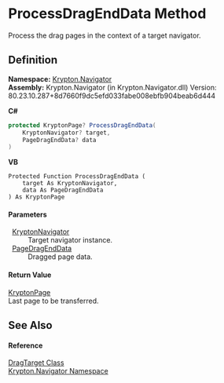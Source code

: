 # ProcessDragEndData Method


Process the drag pages in the context of a target navigator.



## Definition
**Namespace:** <a href="a21ac074-d119-3dc6-bd1c-d3a12c0128bc.md">Krypton.Navigator</a>  
**Assembly:** Krypton.Navigator (in Krypton.Navigator.dll) Version: 80.23.10.287+8d7660f9dc5efd033fabe008ebfb904beab6d444

**C#**
``` C#
protected KryptonPage? ProcessDragEndData(
	KryptonNavigator? target,
	PageDragEndData? data
)
```
**VB**
``` VB
Protected Function ProcessDragEndData ( 
	target As KryptonNavigator,
	data As PageDragEndData
) As KryptonPage
```



#### Parameters
<dl><dt>  <a href="5b32a15b-85d7-1db8-3c10-e43632f905eb.md">KryptonNavigator</a></dt><dd>Target navigator instance.</dd><dt>  <a href="0c26121e-2e6a-e3c0-21a4-2a1ddbb8d2dc.md">PageDragEndData</a></dt><dd>Dragged page data.</dd></dl>

#### Return Value
<a href="6152055e-8626-d35d-405b-6d965a03471a.md">KryptonPage</a>  
Last page to be transferred.

## See Also


#### Reference
<a href="f1d849a0-d298-aa7a-5998-86160021bf89.md">DragTarget Class</a>  
<a href="a21ac074-d119-3dc6-bd1c-d3a12c0128bc.md">Krypton.Navigator Namespace</a>  
